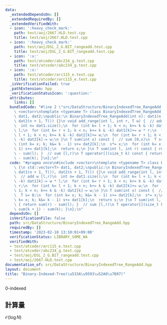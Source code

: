 ```yaml
---
data:
  _extendedDependsOn: []
  _extendedRequiredBy: []
  _extendedVerifiedWith:
  - icon: ':heavy_check_mark:'
    path: test/aoj/2667.HLD.test.cpp
    title: test/aoj/2667.HLD.test.cpp
  - icon: ':heavy_check_mark:'
    path: test/aoj/DSL_2_G.BIT_rangeadd.test.cpp
    title: test/aoj/DSL_2_G.BIT_rangeadd.test.cpp
  - icon: ':x:'
    path: test/atcoder/abc234_g.test.cpp
    title: test/atcoder/abc234_g.test.cpp
  - icon: ':x:'
    path: test/atcoder/arc115_e.test.cpp
    title: test/atcoder/arc115_e.test.cpp
  _isVerificationFailed: true
  _pathExtension: hpp
  _verificationStatusIcon: ':question:'
  attributes:
    links: []
  bundledCode: "#line 2 \"src/DataStructure/BinaryIndexedTree_RangeAdd.hpp\"\n#include\
    \ <vector>\ntemplate <typename T> class BinaryIndexedTree_RangeAdd {\n std::vector<T>\
    \ dat1, dat2;\npublic:\n BinaryIndexedTree_RangeAdd(int n): dat1(n + 1, T()),\
    \ dat2(n + 1, T()) {}\n void add_range(int l, int r, T w) {  // add w [l,r)\n\
    \  int n= dat1.size();\n  for (int k= l + 1; k < n; k+= k & -k) dat1[k]-= w *\
    \ l;\n  for (int k= r + 1; k < n; k+= k & -k) dat1[k]+= w * r;\n  for (int k=\
    \ l + 1; k < n; k+= k & -k) dat2[k]+= w;\n  for (int k= r + 1; k < n; k+= k &\
    \ -k) dat2[k]-= w;\n }\n T sum(int x) const {  // sum [0,x)\n  T s= 0;\n  for\
    \ (int k= x; k; k&= k - 1) s+= dat2[k];\n  s*= x;\n  for (int k= x; k; k&= k -\
    \ 1) s+= dat1[k];\n  return s;\n }\n T sum(int l, int r) const { return sum(r)\
    \ - sum(l); }  // sum [l,r)\n T operator[](size_t k) const { return sum(k + 1)\
    \ - sum(k); }\n};\n"
  code: "#pragma once\n#include <vector>\ntemplate <typename T> class BinaryIndexedTree_RangeAdd\
    \ {\n std::vector<T> dat1, dat2;\npublic:\n BinaryIndexedTree_RangeAdd(int n):\
    \ dat1(n + 1, T()), dat2(n + 1, T()) {}\n void add_range(int l, int r, T w) {\
    \  // add w [l,r)\n  int n= dat1.size();\n  for (int k= l + 1; k < n; k+= k &\
    \ -k) dat1[k]-= w * l;\n  for (int k= r + 1; k < n; k+= k & -k) dat1[k]+= w *\
    \ r;\n  for (int k= l + 1; k < n; k+= k & -k) dat2[k]+= w;\n  for (int k= r +\
    \ 1; k < n; k+= k & -k) dat2[k]-= w;\n }\n T sum(int x) const {  // sum [0,x)\n\
    \  T s= 0;\n  for (int k= x; k; k&= k - 1) s+= dat2[k];\n  s*= x;\n  for (int\
    \ k= x; k; k&= k - 1) s+= dat1[k];\n  return s;\n }\n T sum(int l, int r) const\
    \ { return sum(r) - sum(l); }  // sum [l,r)\n T operator[](size_t k) const { return\
    \ sum(k + 1) - sum(k); }\n};\n"
  dependsOn: []
  isVerificationFile: false
  path: src/DataStructure/BinaryIndexedTree_RangeAdd.hpp
  requiredBy: []
  timestamp: '2023-02-10 13:10:01+09:00'
  verificationStatus: LIBRARY_SOME_WA
  verifiedWith:
  - test/atcoder/arc115_e.test.cpp
  - test/atcoder/abc234_g.test.cpp
  - test/aoj/DSL_2_G.BIT_rangeadd.test.cpp
  - test/aoj/2667.HLD.test.cpp
documentation_of: src/DataStructure/BinaryIndexedTree_RangeAdd.hpp
layout: document
title: "Binary-Indexed-Tree(\u533A\u9593\u52A0\u7B97)"
---
```

0-indexed
## 計算量
$\mathcal{O}(\log N)$
